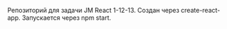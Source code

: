 Репозиторий для задачи JM React 1-12-13. Создан через create-react-app. Запускается через npm start.